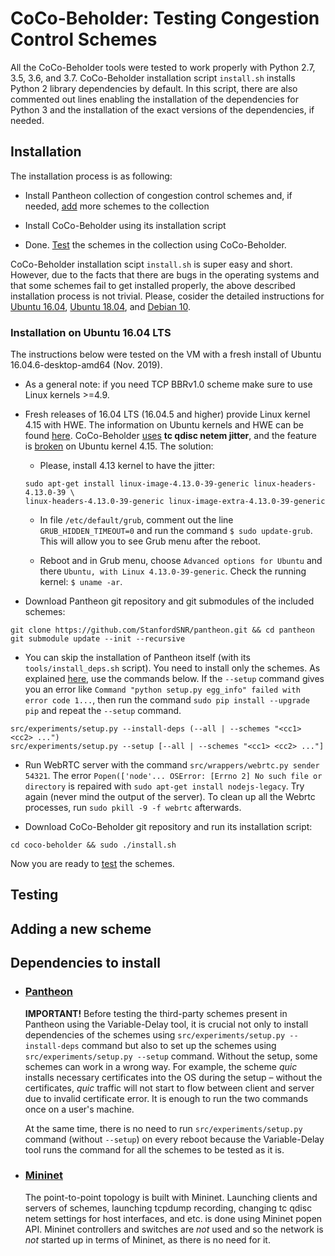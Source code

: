 # CoCo-Beholder: Testing Congestion Control Schemes

All the CoCo-Beholder tools were tested to work properly with Python 2.7, 3.5, 
3.6, and 3.7. CoCo-Beholder installation script `install.sh` installs Python 2
library dependencies by default. In this script, there are also commented out
lines enabling the installation of the dependencies for Python 3 and the 
installation of the exact versions of the dependencies, if needed.

## Installation

The installation process is as following:

* Install Pantheon collection of congestion control schemes and, if needed, 
[add](#adding-a-new-scheme) more schemes to the collection

* Install CoCo-Beholder using its installation script

* Done. [Test](#testing) the schemes in the collection using CoCo-Beholder.

CoCo-Beholder installation scipt `install.sh` is super easy and short. However, 
due to the facts that there are bugs in the operating systems and that some 
schemes fail to get installed properly, the above described installation 
process is not trivial. Please, cosider the detailed instructions for 
[Ubuntu 16.04](#installation-on-ubuntu-1604-lts), 
[Ubuntu 18.04](#installation-on-ubuntu-1804-lts), and
[Debian 10](#installation-on-debian-10).

### Installation on Ubuntu 16.04 LTS

The instructions below were tested on the VM with a fresh install of Ubuntu 
16.04.6-desktop-amd64 (Nov. 2019).

* As a general note: if you need TCP BBRv1.0 scheme make sure to use Linux 
kernels >=4.9.

* Fresh releases of 16.04 LTS (16.04.5 and higher) provide Linux kernel 
4.15 with HWE. The information on Ubuntu kernels and HWE can be found 
[here](https://wiki.ubuntu.com/Kernel/LTSEnablementStack). 
CoCo-Beholder [uses](#testing) **tc qdisc netem jitter**, and the feature is 
[broken](https://bugs.launchpad.net/bugs/1783822) on Ubuntu kernel 4.15. The 
solution:

  * Please, install 4.13 kernel to have the jitter:

   ```
   sudo apt-get install linux-image-4.13.0-39-generic linux-headers-4.13.0-39 \
   linux-headers-4.13.0-39-generic linux-image-extra-4.13.0-39-generic
   ```
  * In file `/etc/default/grub`, comment out the line `GRUB_HIDDEN_TIMEOUT=0` 
  and run the command `$ sudo update-grub`. This will allow you to see Grub menu 
  after the reboot.

  * Reboot and in Grub menu, choose `Advanced options for Ubuntu` and 
  there `Ubuntu, with Linux 4.13.0-39-generic`. Check the running kernel: 
  `$ uname -ar`.

* Download Pantheon git repository and git submodules of the included schemes:

```
git clone https://github.com/StanfordSNR/pantheon.git && cd pantheon
git submodule update --init --recursive
```

* You can skip the installation of Pantheon itself (with  its 
`tools/install_deps.sh` script). You need to install only the schemes.
As explained [here](https://github.com/StanfordSNR/pantheon#dependencies),
use the commands below. If the `--setup` command gives you an error like 
`Command "python setup.py egg_info" failed with error code 1...`, then run 
the command `sudo pip install --upgrade pip` and repeat the `--setup` command.

```
src/experiments/setup.py --install-deps (--all | --schemes "<cc1> <cc2> ...")
src/experiments/setup.py --setup [--all | --schemes "<cc1> <cc2> ..."]
``` 

* Run WebRTC server with the command `src/wrappers/webrtc.py sender 54321`. 
The error `Popen(['node'... OSError: [Errno 2] No such file or directory` is
repaired with `sudo apt-get install nodejs-legacy`.  Try again (never mind the 
output of the server). To clean up all the Webrtc processes, run 
`sudo pkill -9 -f webrtc` afterwards.

* Download CoCo-Beholder git repository and run its installation script:

```
cd coco-beholder && sudo ./install.sh
```

Now you are ready to [test](#testing) the schemes.

## Testing

## Adding a new scheme

## Dependencies to install
  
- ### [**Pantheon**](https://github.com/StanfordSNR/pantheon)

  **IMPORTANT!**
Before testing the third-party schemes present in Pantheon using the 
Variable-Delay tool, it is crucial not only to install dependencies of the 
schemes using `src/experiments/setup.py --install-deps` command but also to set 
up the schemes using `src/experiments/setup.py --setup` command. Without the 
setup, some schemes can work in a wrong way. For example, the scheme *quic* 
installs necessary certificates into the OS during the setup – without the 
certificates, *quic* traffic will not start to flow between client and server 
due to invalid certificate error. It is enough to run the two commands once on 
a user's machine.
   
  At the same time, there is no need to run `src/experiments/setup.py` 
command (without `--setup`) on every reboot because the Variable-Delay tool 
runs the command for all the schemes to be tested as it is. 
    
- ### [**Mininet**](https://github.com/mininet/mininet)

  The point-to-point topology is built with Mininet. Launching clients and 
servers of schemes, launching tcpdump recording, changing tc qdisc netem 
settings for host interfaces, and etc. is done using Mininet popen API. Mininet 
controllers and switches are _not_ used and so the network is _not_ started up 
in terms of Mininet, as there is no need for it.
